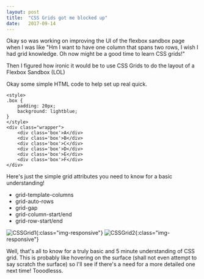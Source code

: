 ```yaml
---
layout: post
title:  "CSS Grids got me blocked up"
date:   2017-09-14
---
```


Okay so was working on improving the UI of the flexbox sandbox page when <!-- more -->I was like "Hm I want to have one column that spans two rows, I wish I had grid knowledge. Oh now might be a good time to learn CSS grids!"

Then I figured how ironic it would be to use CSS Grids to do the layout of a Flexbox Sandbox (LOL)

Okay some simple HTML code to help set up real quick.

```
<style>
.box { 
    padding: 20px;
    background: lightblue;
}
</style>
<div class="wrapper">
    <div class='box'>A</div>
    <div class='box'>B</div>
    <div class='box'>C</div>
    <div class='box'>D</div>
    <div class='box'>E</div>
    <div class='box'>F</div>
</div>
```

Here's just the simple grid attributes you need to know for a basic understanding!
- grid-template-columns
- grid-auto-rows
- grid-gap
- grid-column-start/end
- grid-row-start/end

![CSSGrid1](/assets/posts/003.JPG){:class="img-responsive"}
![CSSGrid2](/assets/posts/004.JPG){:class="img-responsive"}

Well, that's all to know for a truly basic and 5 minute understanding of CSS grid. This is probably like hovering on the surface (shall not even attempt to say scratch the surface) so I'll see if there's a need for a more detailed one next time! Tooodlesss. 